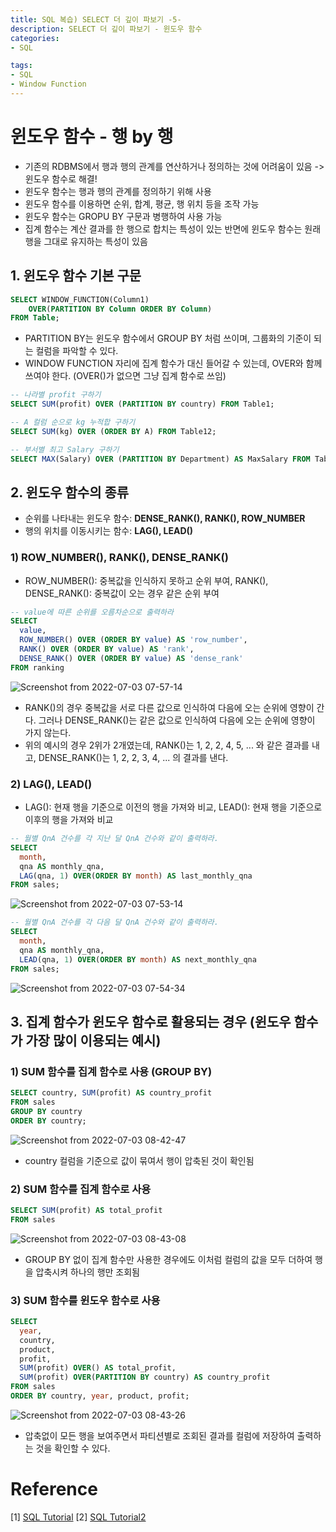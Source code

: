 ```yaml
---
title: SQL 복습) SELECT 더 깊이 파보기 -5-
description: SELECT 더 깊이 파보기 - 윈도우 함수
categories:
- SQL

tags: 
- SQL
- Window Function
---
```


# 윈도우 함수 - 행 by 행
- 기존의 RDBMS에서 행과 행의 관계를 연산하거나 정의하는 것에 어려움이 있음 -> 윈도우 함수로 해결!
- 윈도우 함수는 행과 행의 관계를 정의하기 위해 사용
- 윈도우 함수를 이용하면 순위, 합계, 평균, 행 위치 등을 조작 가능
- 윈도우 함수는 GROPU BY 구문과 병행하여 사용 가능
- 집계 함수는 계산 결과를 한 행으로 합치는 특성이 있는 반면에 윈도우 함수는 원래 행을 그대로 유지하는 특성이 있음

## 1. 윈도우 함수 기본 구문

```sql
SELECT WINDOW_FUNCTION(Column1) 
	OVER(PARTITION BY Column ORDER BY Column)
FROM Table;
```

- PARTITION BY는 윈도우 함수에서 GROUP BY 처럼 쓰이며, 그룹화의 기준이 되는 컬럼을 파악할 수 있다.
- WINDOW FUNCTION 자리에 집계 함수가 대신 들어갈 수 있는데, OVER와 함께 쓰여야 한다. (OVER()가 없으면 그냥 집계 함수로 쓰임)

```sql
-- 나라별 profit 구하기
SELECT SUM(profit) OVER (PARTITION BY country) FROM Table1;

-- A 컬럼 순으로 kg 누적합 구하기
SELECT SUM(kg) OVER (ORDER BY A) FROM Table12;

-- 부서별 최고 Salary 구하기
SELECT MAX(Salary) OVER (PARTITION BY Department) AS MaxSalary FROM Table3; -- 별칭도 가능
```

## 2. 윈도우 함수의 종류
- 순위를 나타내는 윈도우 함수: **DENSE_RANK(), RANK(), ROW_NUMBER**
- 행의 위치를 이동시키는 함수: **LAG(), LEAD()**

### 1) ROW_NUMBER(), RANK(), DENSE_RANK()
- ROW_NUMBER(): 중복값을 인식하지 못하고 순위 부여, RANK(), DENSE_RANK(): 중복값이 오는 경우 같은 순위 부여

```sql
-- value에 따른 순위를 오름차순으로 출력하라
SELECT 
  value,
  ROW_NUMBER() OVER (ORDER BY value) AS 'row_number',
  RANK() OVER (ORDER BY value) AS 'rank',
  DENSE_RANK() OVER (ORDER BY value) AS 'dense_rank'
FROM ranking
```

![Screenshot from 2022-07-03 07-57-14](https://user-images.githubusercontent.com/77676907/177018298-b4d16775-646a-4826-87dc-7c25b967bee0.png)


- RANK()의 경우 중복값을 서로 다른 값으로 인식하여 다음에 오는 순위에 영향이 간다. 그러나 DENSE_RANK()는 같은 값으로 인식하여 다음에 오는 순위에 영향이 가지 않는다.
- 위의 예시의 경우 2위가 2개였는데, RANK()는 1, 2, 2, 4, 5, ... 와 같은 결과를 내고, DENSE_RANK()는 1, 2, 2, 3, 4, ... 의 결과를 낸다.

### 2) LAG(), LEAD()
- LAG(): 현재 행을 기준으로 이전의 행을 가져와 비교, LEAD(): 현재 행을 기준으로 이후의 행을 가져와 비교

```sql
-- 월별 QnA 건수를 각 지난 달 QnA 건수와 같이 출력하라.
SELECT 
  month, 
  qna AS monthly_qna, 
  LAG(qna, 1) OVER(ORDER BY month) AS last_monthly_qna 
FROM sales;
```

![Screenshot from 2022-07-03 07-53-14](https://user-images.githubusercontent.com/77676907/177018306-929bd0f2-b638-4318-b338-72db89dbd25d.png)

```sql
-- 월별 QnA 건수를 각 다음 달 QnA 건수와 같이 출력하라.
SELECT 
  month, 
  qna AS monthly_qna, 
  LEAD(qna, 1) OVER(ORDER BY month) AS next_monthly_qna 
FROM sales;
```

![Screenshot from 2022-07-03 07-54-34](https://user-images.githubusercontent.com/77676907/177018373-9f6ec537-3d02-48c0-aec0-714931dec37b.png)

## 3. 집계 함수가 윈도우 함수로 활용되는 경우 (윈도우 함수가 가장 많이 이용되는 예시)

### 1) SUM 함수를 집계 함수로 사용 (GROUP BY)

```sql
SELECT country, SUM(profit) AS country_profit
FROM sales
GROUP BY country
ORDER BY country;
```

![Screenshot from 2022-07-03 08-42-47](https://user-images.githubusercontent.com/77676907/177019207-856fdd54-e0a6-4379-b919-366995872de1.png)

- country 컬럼을 기준으로 값이 묶여서 행이 압축된 것이 확인됨

### 2) SUM 함수를 집계 함수로 사용

```sql
SELECT SUM(profit) AS total_profit
FROM sales
```

![Screenshot from 2022-07-03 08-43-08](https://user-images.githubusercontent.com/77676907/177019237-97c33424-cfd6-4268-9374-4aa004733a4c.png)

- GROUP BY 없이 집계 함수만 사용한 경우에도 이처럼 컬럼의 값을 모두 더하여 행을 압축시켜 하나의 행만 조회됨

### 3) SUM 함수를 윈도우 함수로 사용

```sql
SELECT 
  year, 
  country, 
  product, 
  profit,
  SUM(profit) OVER() AS total_profit,
  SUM(profit) OVER(PARTITION BY country) AS country_profit
FROM sales
ORDER BY country, year, product, profit;
```

![Screenshot from 2022-07-03 08-43-26](https://user-images.githubusercontent.com/77676907/177019279-2c6d86e5-2de1-419c-ae17-3fe8200b4f2b.png)

- 압축없이 모든 행을 보여주면서 파티션별로 조회된 결과를 컬럼에 저장하여 출력하는 것을 확인할 수 있다.

# Reference
[1] [SQL Tutorial](https://mode.com/sql-tutorial/sql-window-functions/)
[2] [SQL Tutorial2](https://www.sqltutorial.org/sql-window-functions/)
